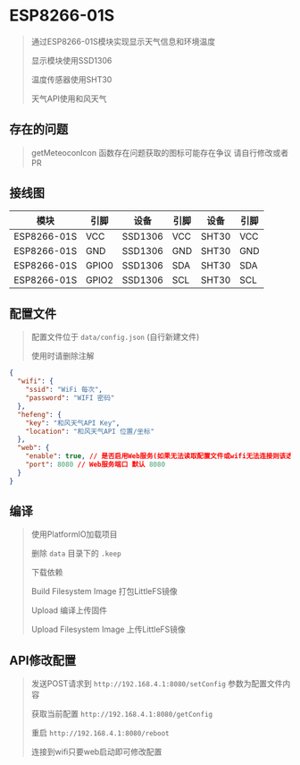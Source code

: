 # ESP8266-01S

> 通过ESP8266-01S模块实现显示天气信息和环境温度
> 
> 显示模块使用SSD1306
> 
> 温度传感器使用SHT30
> 
> 天气API使用和风天气
>

## 存在的问题
> getMeteoconIcon 函数存在问题获取的图标可能存在争议 请自行修改或者PR

## 接线图
| 模块         | 引脚    | 设备| 引脚 | 设备 | 引脚  |
|------------|-------| --- | --- | --- | --- |
| ESP8266-01S | VCC  | SSD1306 | VCC | SHT30 | VCC |
| ESP8266-01S | GND  | SSD1306 | GND | SHT30 | GND |
| ESP8266-01S | GPIO0 | SSD1306 | SDA | SHT30 | SDA |
| ESP8266-01S | GPIO2 | SSD1306 | SCL | SHT30 | SCL |

## 配置文件
> 配置文件位于 `data/config.json` (自行新建文件)
> 
> 使用时请删除注解

```json
{
  "wifi": {
    "ssid": "WiFi 每次",
    "password": "WIFI 密码"
  },
  "hefeng": {
    "key": "和风天气API Key",
    "location": "和风天气API 位置/坐标"
  },
  "web": {
    "enable": true, // 是否启用Web服务(如果无法读取配置文件或wifi无法连接则该选项无效)
    "port": 8080 // Web服务端口 默认 8080
  }
}
```

## 编译
> 使用PlatformIO加载项目
> 
> 删除 `data` 目录下的 `.keep`
> 
> 下载依赖
> 
> Build Filesystem Image 打包LittleFS镜像
> 
> Upload 编译上传固件
> 
> Upload Filesystem Image 上传LittleFS镜像
> 

## API修改配置
> 发送POST请求到 `http://192.168.4.1:8080/setConfig` 参数为配置文件内容
> 
> 获取当前配置 `http://192.168.4.1:8080/getConfig`
> 
> 重启 `http://192.168.4.1:8080/reboot`
> 
> 连接到wifi只要web启动即可修改配置
>